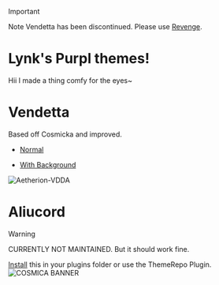 > [!IMPORTANT]
> Note Vendetta has been discontinued. Please use [Revenge](https://github.com/revenge-mod/revenge).

# Lynk's Purpl themes!
Hii I made a thing comfy for the eyes~


# Vendetta
Based off Cosmicka and improved.

* [Normal](https://raw.githubusercontent.com/LYNK-INCUU/Cosmicka/refs/heads/main/Aetherion-Vendetta2.0.json)
- [With Background](https://raw.githubusercontent.com/LYNK-INCUU/Cosmicka/main/Aetherion-Vendetta-BG.json)

![Aetherion-VDDA](https://github.com/ZeldrexK0DE/Cosmicka/assets/83987610/c9ba1468-9d80-4047-aeb5-85383894884a)


# Aliucord
> [!WARNING]
> CURRENTLY NOT MAINTAINED. But it should work fine.

[Install](https://raw.githubusercontent.com/LYNK-INCUU/Cosmicka/main/Kai_Cosmicka.json) this in your plugins folder or use the ThemeRepo Plugin.
![COSMICA BANNER](https://user-images.githubusercontent.com/83987610/171046582-1702b2b0-4654-45be-a23c-0b8910a6e5c1.png)




